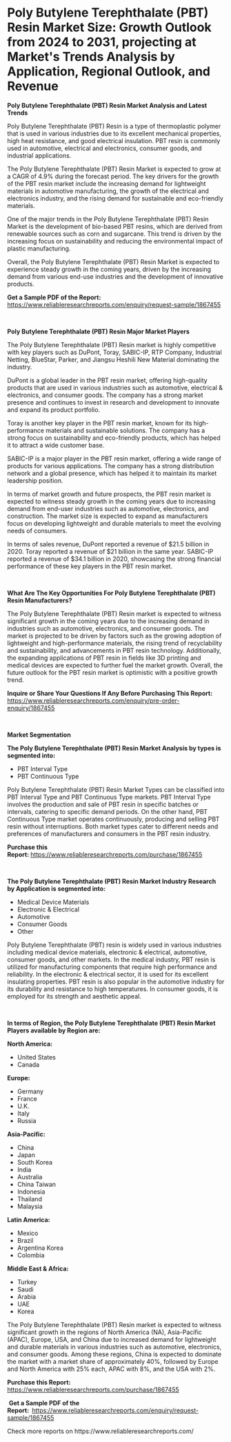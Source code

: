 <p><h1>Poly Butylene Terephthalate (PBT) Resin Market Size: Growth Outlook from 2024 to 2031, projecting at Market's Trends Analysis by Application, Regional Outlook, and Revenue</h1></p><p><strong>Poly Butylene Terephthalate (PBT) Resin Market Analysis and Latest Trends</strong></p>
<p><p>Poly Butylene Terephthalate (PBT) Resin is a type of thermoplastic polymer that is used in various industries due to its excellent mechanical properties, high heat resistance, and good electrical insulation. PBT resin is commonly used in automotive, electrical and electronics, consumer goods, and industrial applications.</p><p>The Poly Butylene Terephthalate (PBT) Resin Market is expected to grow at a CAGR of 4.9% during the forecast period. The key drivers for the growth of the PBT resin market include the increasing demand for lightweight materials in automotive manufacturing, the growth of the electrical and electronics industry, and the rising demand for sustainable and eco-friendly materials.</p><p>One of the major trends in the Poly Butylene Terephthalate (PBT) Resin Market is the development of bio-based PBT resins, which are derived from renewable sources such as corn and sugarcane. This trend is driven by the increasing focus on sustainability and reducing the environmental impact of plastic manufacturing.</p><p>Overall, the Poly Butylene Terephthalate (PBT) Resin Market is expected to experience steady growth in the coming years, driven by the increasing demand from various end-use industries and the development of innovative products.</p></p>
<p><strong>Get a Sample PDF of the Report:&nbsp;</strong> <a href="https://www.reliableresearchreports.com/enquiry/request-sample/1867455">https://www.reliableresearchreports.com/enquiry/request-sample/1867455</a></p>
<p>&nbsp;</p>
<p><strong>Poly Butylene Terephthalate (PBT) Resin Major Market Players</strong></p>
<p><p>The Poly Butylene Terephthalate (PBT) Resin market is highly competitive with key players such as DuPont, Toray, SABIC-IP, RTP Company, Industrial Netting, BlueStar, Parker, and Jiangsu Heshili New Material dominating the industry. </p><p>DuPont is a global leader in the PBT resin market, offering high-quality products that are used in various industries such as automotive, electrical & electronics, and consumer goods. The company has a strong market presence and continues to invest in research and development to innovate and expand its product portfolio. </p><p>Toray is another key player in the PBT resin market, known for its high-performance materials and sustainable solutions. The company has a strong focus on sustainability and eco-friendly products, which has helped it to attract a wide customer base.</p><p>SABIC-IP is a major player in the PBT resin market, offering a wide range of products for various applications. The company has a strong distribution network and a global presence, which has helped it to maintain its market leadership position.</p><p>In terms of market growth and future prospects, the PBT resin market is expected to witness steady growth in the coming years due to increasing demand from end-user industries such as automotive, electronics, and construction. The market size is expected to expand as manufacturers focus on developing lightweight and durable materials to meet the evolving needs of consumers.</p><p>In terms of sales revenue, DuPont reported a revenue of $21.5 billion in 2020. Toray reported a revenue of $21 billion in the same year. SABIC-IP reported a revenue of $34.1 billion in 2020, showcasing the strong financial performance of these key players in the PBT resin market.</p></p>
<p>&nbsp;</p>
<p><strong>What Are The Key Opportunities For Poly Butylene Terephthalate (PBT) Resin Manufacturers?</strong></p>
<p><p>The Poly Butylene Terephthalate (PBT) Resin market is expected to witness significant growth in the coming years due to the increasing demand in industries such as automotive, electronics, and consumer goods. The market is projected to be driven by factors such as the growing adoption of lightweight and high-performance materials, the rising trend of recyclability and sustainability, and advancements in PBT resin technology. Additionally, the expanding applications of PBT resin in fields like 3D printing and medical devices are expected to further fuel the market growth. Overall, the future outlook for the PBT resin market is optimistic with a positive growth trend.</p></p>
<p><strong>Inquire or Share Your Questions If Any Before Purchasing This Report:</strong> <a href="https://www.reliableresearchreports.com/enquiry/pre-order-enquiry/1867455">https://www.reliableresearchreports.com/enquiry/pre-order-enquiry/1867455</a></p>
<p>&nbsp;</p>
<p><strong>Market Segmentation</strong></p>
<p><strong>The Poly Butylene Terephthalate (PBT) Resin Market Analysis by types is segmented into:</strong></p>
<p><ul><li>PBT Interval Type</li><li>PBT Continuous Type</li></ul></p>
<p><p>Poly Butylene Terephthalate (PBT) Resin Market Types can be classified into PBT Interval Type and PBT Continuous Type markets. PBT Interval Type involves the production and sale of PBT resin in specific batches or intervals, catering to specific demand periods. On the other hand, PBT Continuous Type market operates continuously, producing and selling PBT resin without interruptions. Both market types cater to different needs and preferences of manufacturers and consumers in the PBT resin industry.</p></p>
<p><strong>Purchase this Report:&nbsp;</strong><a href="https://www.reliableresearchreports.com/purchase/1867455">https://www.reliableresearchreports.com/purchase/1867455</a></p>
<p>&nbsp;</p>
<p><strong>The Poly Butylene Terephthalate (PBT) Resin Market Industry Research by Application is segmented into:</strong></p>
<p><ul><li>Medical Device Materials</li><li>Electronic & Electrical</li><li>Automotive</li><li>Consumer Goods</li><li>Other</li></ul></p>
<p><p>Poly Butylene Terephthalate (PBT) resin is widely used in various industries including medical device materials, electronic & electrical, automotive, consumer goods, and other markets. In the medical industry, PBT resin is utilized for manufacturing components that require high performance and reliability. In the electronic & electrical sector, it is used for its excellent insulating properties. PBT resin is also popular in the automotive industry for its durability and resistance to high temperatures. In consumer goods, it is employed for its strength and aesthetic appeal.</p></p>
<p>&nbsp;</p>
<p><strong>In terms of Region, the Poly Butylene Terephthalate (PBT) Resin Market Players available by Region are:</strong></p>
<p>
    <p> <strong> North America: </strong>
        <ul>
            <li>United States</li>
            <li>Canada</li>
        </ul>
        </p> 
    <p> <strong> Europe: </strong>
        <ul>
            <li>Germany</li>
            <li>France</li>
            <li>U.K.</li>
            <li>Italy</li>
            <li>Russia</li>
        </ul>
        </p> 
    <p> <strong> Asia-Pacific: </strong>
        <ul>
            <li>China</li>
            <li>Japan</li>
            <li>South Korea</li>
            <li>India</li>
            <li>Australia</li>
            <li>China Taiwan</li>
            <li>Indonesia</li>
            <li>Thailand</li>
            <li>Malaysia</li>
        </ul>
        </p> 
    <p> <strong> Latin America: </strong>
        <ul>
            <li>Mexico</li>
            <li>Brazil</li>
            <li>Argentina Korea</li>
            <li>Colombia</li>
        </ul>
        </p> 
    <p> <strong> Middle East & Africa: </strong>
        <ul>
            <li>Turkey</li>
            <li>Saudi</li>
            <li>Arabia</li>
            <li>UAE</li>
            <li>Korea</li>
        </ul>
    </p>
    </p>
<p><p>The Poly Butylene Terephthalate (PBT) Resin market is expected to witness significant growth in the regions of North America (NA), Asia-Pacific (APAC), Europe, USA, and China due to increased demand for lightweight and durable materials in various industries such as automotive, electronics, and consumer goods. Among these regions, China is expected to dominate the market with a market share of approximately 40%, followed by Europe and North America with 25% each, APAC with 8%, and the USA with 2%.</p></p>
<p><strong>Purchase this Report: </strong><a href="https://www.reliableresearchreports.com/purchase/1867455">https://www.reliableresearchreports.com/purchase/1867455</a></p>
<p>&nbsp;<strong>Get a Sample PDF of the Report:&nbsp;&nbsp;</strong><a href="https://www.reliableresearchreports.com/enquiry/request-sample/1867455">https://www.reliableresearchreports.com/enquiry/request-sample/1867455</a></p>
<p><strong></strong></p>
<p>Check more reports on https://www.reliableresearchreports.com/</p>